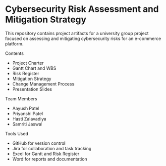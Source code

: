 # Cybersecurity Risk Assessment and Mitigation Strategy

This repository contains project artifacts for a university group project focused on assessing and mitigating cybersecurity risks for an e-commerce platform.

Contents

- Project Charter
- Gantt Chart and WBS
- Risk Register
- Mitigation Strategy
- Change Management Process
- Presentation Slides

Team Members
- Aayush Patel
- Priyanshi Patel
- Hasti Zalavadiya
- Samriti Jaswal

Tools Used
- GitHub for version control
- Jira for collaboration and task tracking
- Excel for Gantt and Risk Register
- Word for reports and documentation
